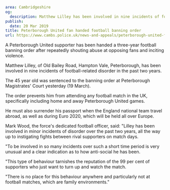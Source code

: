 ```yaml
area: Cambridgeshire
og:
  description: Matthew Lilley has been involved in nine incidents of football-related disorder in the past two years
publish:
  date: 20 Mar 2019
title: Peterborough United fan handed football banning order
url: https://www.cambs.police.uk/news-and-appeals/peterborough-united-fan-football-banning-order-matthew-lilley
```

A Peterborough United supporter has been handed a three-year football banning order after repeatedly shouting abuse at opposing fans and inciting violence.

Matthew Lilley, of Old Bailey Road, Hampton Vale, Peterborough, has been involved in nine incidents of football-related disorder in the past two years.

The 45 year old was sentenced to the banning order at Peterborough Magistrates' Court yesterday (19 March).

The order prevents him from attending any football match in the UK, specifically including home and away Peterborough United games.

He must also surrender his passport when the England national team travel abroad, as well as during Euro 2020, which will be held all over Europe.

Mark Wood, the force's dedicated football officer, said: "Lilley has been involved in minor incidents of disorder over the past two years, all the way up to instigating fights between rival supporters on match days.

"To be involved in so many incidents over such a short time period is very unusual and a clear indication as to how anti-social he has been.

"This type of behaviour tarnishes the reputation of the 99 per cent of supporters who just want to turn up and watch the match.

"There is no place for this behaviour anywhere and particularly not at football matches, which are family environments."
